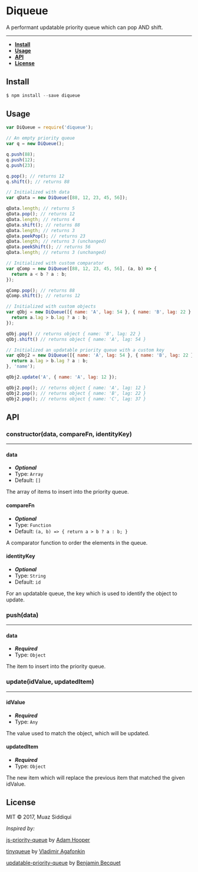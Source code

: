 # Diqueue
A performant updatable priority queue which can pop AND shift.

---

* **[Install](#install)**
* **[Usage](#usage)**
* **[API](#api)**
* **[License](#license)**


## Install

```javascript
$ npm install --save diqueue
```

## Usage
```javascript
var DiQueue = require('diqueue');

// An empty priority queue
var q = new DiQueue();

q.push(88);
q.push(12);
q.push(23);

q.pop(); // returns 12
q.shift(); // returns 88

// Initialized with data
var qData = new DiQueue([88, 12, 23, 45, 56]);

qData.length; // returns 5
qData.pop(); // returns 12
qData.length; // returns 4
qData.shift(); // returns 88
qData.length; // returns 3
qData.peekPop(); // returns 23
qData.length; // returns 3 (unchanged)
qData.peekShift(); // returns 56
qData.length; // returns 3 (unchanged)

// Initialized with custom comparator
var qComp = new DiQueue([88, 12, 23, 45, 56], (a, b) => {
  return a < b ? a : b;
});

qComp.pop(); // returns 88
qComp.shift(); // returns 12

// Initialized with custom objects
var qObj = new DiQueue([{ name: 'A', lag: 54 }, { name: 'B', lag: 22 }, { name: 'C', lag: 37 }], (a, b) => {
  return a.lag > b.lag ? a : b;
});

qObj.pop() // returns object { name: 'B', lag: 22 }
qObj.shift() // returns object { name: 'A', lag: 54 }

// Initialized an updatable priority queue with a custom key
var qObj2 = new DiQueue([{ name: 'A', lag: 54 }, { name: 'B', lag: 22 }, { name: 'C', lag: 37 }], (a, b) => {
  return a.lag > b.lag ? a : b;
}, 'name');

qObj2.update('A', { name: 'A', lag: 12 });

qObj2.pop(); // returns object { name: 'A', lag: 12 }
qObj2.pop(); // returns object { name: 'B', lag: 22 }
qObj2.pop(); // returns object { name: 'C', lag: 37 }
```

## API

### constructor(data, compareFn, identityKey)
---

#### data
* _**Optional**_
* Type: `Array`
* Default: `[]`

The array of items to insert into the priority queue.

#### compareFn
* _**Optional**_
* Type: `Function`
* Default: `(a, b) => {
    return a > b ? a : b;
}`

A comparator function to order the elements in the queue.

#### identityKey
* _**Optional**_
* Type: `String`
* Default: `id`

For an updatable queue, the key which is used to identify the object to update.

### push(data)
---

#### data
* _**Required**_
* Type: `Object`

The item to insert into the priority queue.

### update(idValue, updatedItem)
---

#### idValue
* _**Required**_
* Type: `Any`

The value used to match the object, which will be updated.

#### updatedItem
* _**Required**_
* Type: `Object`

The new item which will replace the previous item that matched the given idValue.

## License

MIT © 2017, Muaz Siddiqui

*Inspired by:*

[js-priority-queue](https://github.com/adamhooper/js-priority-queue) by [Adam Hooper](https://github.com/adamhooper)

[tinyqueue](https://github.com/mourner/tinyqueue) by [Vladimir Agafonkin](https://github.com/mourner)

[updatable-priority-queue](https://github.com/bbecquet/updatable-priority-queue) by [Benjamin Becquet](https://github.com/bbecquet)
